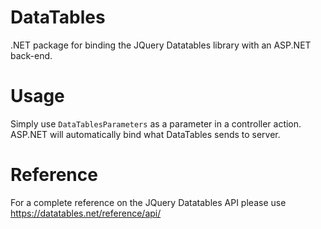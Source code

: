 # DataTables
.NET package for binding the JQuery Datatables library with an ASP.NET back-end.

# Usage

Simply use `DataTablesParameters` as a parameter in a controller action. ASP.NET will automatically bind what DataTables sends to server.

# Reference
For a complete reference on the JQuery Datatables API please use https://datatables.net/reference/api/
